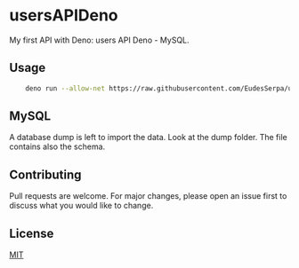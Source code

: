 # usersAPIDeno
My first API with Deno: users API Deno - MySQL.

## Usage
```bash
    deno run --allow-net https://raw.githubusercontent.com/EudesSerpa/usersAPIDeno/main/src/index.ts --port=8080
```

## MySQL
A database dump is left to import the data. Look at the dump folder.
The file contains also the schema.


## Contributing
Pull requests are welcome. For major changes, please open an issue first to discuss what you would like to change.


## License
[MIT](https://choosealicense.com/licenses/mit/)